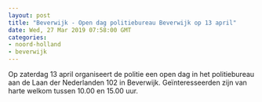 ```yaml
---
layout: post
title: "Beverwijk - Open dag politiebureau Beverwijk op 13 april"
date: Wed, 27 Mar 2019 07:58:00 GMT
categories: 
- noord-holland 
- beverwijk 
---
```


Op zaterdag 13 april organiseert de politie een open dag in het politiebureau aan de Laan der Nederlanden 102 in Beverwijk. Geïnteresseerden zijn van harte welkom tussen 10.00 en 15.00 uur.
